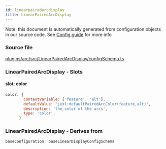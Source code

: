 ```yaml
---
id: linearpairedarcdisplay
title: LinearPairedArcDisplay
---
```


Note: this document is automatically generated from configuration objects in our
source code. See [Config guide](/docs/config_guide) for more info

### Source file

[plugins/arc/src/LinearPairedArcDisplay/configSchema.ts](https://github.com/GMOD/jbrowse-components/blob/main/plugins/arc/src/LinearPairedArcDisplay/configSchema.ts)

### LinearPairedArcDisplay - Slots

#### slot: color

```js
color: {
        contextVariable: ['feature', 'alt'],
        defaultValue: 'jexl:defaultPairedArcColor(feature,alt)',
        description: 'the color of the arcs',
        type: 'color',
      }
```

### LinearPairedArcDisplay - Derives from

```js
baseConfiguration: baseLinearDisplayConfigSchema
```
